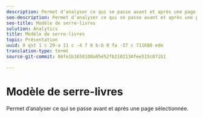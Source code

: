 ```yaml
---
description: Permet d’analyser ce qui se passe avant et après une page sélectionnée.
seo-description: Permet d’analyser ce qui se passe avant et après une page sélectionnée.
seo-title: Modèle de serre-livres
solution: Analytics
title: Modèle de serre-livres
topic: Présentation
uuid: 0 qst 1 c 29-a 11 c -4 f 6 b-b 0 fa -37 c 711680 ede
translation-type: tm+mt
source-git-commit: 86fe1b3650100a05e52fb2102134fee515c871b1

---
```



# Modèle de serre-livres

Permet d’analyser ce qui se passe avant et après une page sélectionnée.

